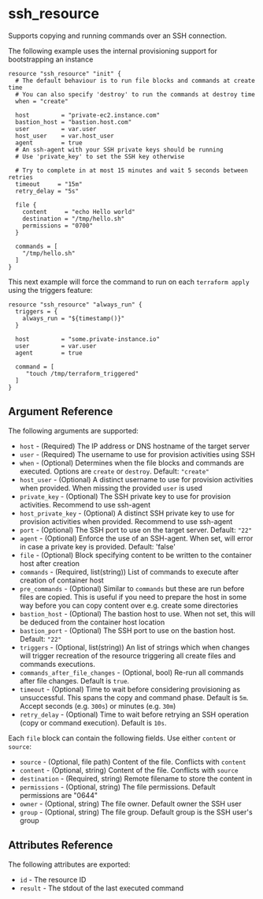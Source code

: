 # ssh_resource

Supports copying and running commands over an
SSH connection.

The following example uses the internal provisioning support for bootstrapping an instance

```hcl
resource "ssh_resource" "init" {
  # The default behaviour is to run file blocks and commands at create time
  # You can also specify 'destroy' to run the commands at destroy time
  when = "create"
  
  host         = "private-ec2.instance.com"
  bastion_host = "bastion.host.com"
  user         = var.user
  host_user    = var.host_user
  agent        = true
  # An ssh-agent with your SSH private keys should be running
  # Use 'private_key' to set the SSH key otherwise

  # Try to complete in at most 15 minutes and wait 5 seconds between retries
  timeout     = "15m"
  retry_delay = "5s"
  
  file {
    content     = "echo Hello world"
    destination = "/tmp/hello.sh"
    permissions = "0700"
  }
  
  commands = [
    "/tmp/hello.sh"
  ]
}
```

This next example will force the command to run on each `terraform apply` using the triggers feature:

```hcl
resource "ssh_resource" "always_run" {
  triggers = {
    always_run = "${timestamp()}"
  }

  host         = "some.private-instance.io"
  user         = var.user
  agent        = true
  
  command = [
     "touch /tmp/terraform_triggered"
  ]
}
```

## Argument Reference

The following arguments are supported:

* `host` - (Required) The IP address or DNS hostname of the target server
* `user` - (Required) The username to use for provision activities using SSH
* `when` - (Optional) Determines when the file blocks and commands are executed. Options are `create` or `destroy`. Default: `"create"`
* `host_user` - (Optional) A distinct username to use for provision activities when provided. When missing the provided `user` is used
* `private_key` - (Optional) The SSH private key to use for provision activities. Recommend to use ssh-agent
* `host_private_key` - (Optional) A distinct SSH private key to use for provision activities when provided. Recommend to use ssh-agent
* `port` - (Optional) The SSH port to use on the target server. Default: `"22"`
* `agent` - (Optional) Enforce the use of an SSH-agent. When set, will error in case a private key is provided. Default: 'false'
* `file` - (Optional) Block specifying content to be written to the container host after creation
* `commands` - (Required, list(string)) List of commands to execute after creation of container host
* `pre_commands` - (Optional) Similar to `commands` but these are run before files are copied. This is useful if you need to prepare
  the host in some way before you can copy content over e.g. create some directories
* `bastion_host` - (Optional) The bastion host to use.  When not set, this will be deduced from the container host location
* `bastion_port` - (Optional) The SSH port to use on the bastion host. Default: `"22"`
* `triggers` - (Optional, list(string)) An list of strings which when changes will trigger recreation of the resource triggering
  all create files and commands executions.
* `commands_after_file_changes` - (Optional, bool) Re-run all commands after file changes. Default is `true`.
* `timeout` - (Optional) Time to wait before considering provisioning as unsuccessful. This spans the copy and command phase. Default is `5m`. Accept seconds (e.g. `300s`) or minutes (e.g. `30m`)
* `retry_delay` - (Optional) Time to wait before retrying an SSH operation (copy or command execution). Default is `10s`.

Each `file` block can contain the following fields. Use either `content` or `source`:

* `source` - (Optional, file path) Content of the file. Conflicts with `content`
* `content` - (Optional, string) Content of the file. Conflicts with `source`
* `destination` - (Required, string) Remote filename to store the content in
* `permissions` - (Optional, string) The file permissions. Default permissions are "0644"
* `owner` - (Optional, string) The file owner. Default owner the SSH user
* `group` - (Optional, string) The file group. Default group is the SSH user's group

## Attributes Reference

The following attributes are exported:

* `id` - The resource ID
* `result` - The stdout of the last executed command
